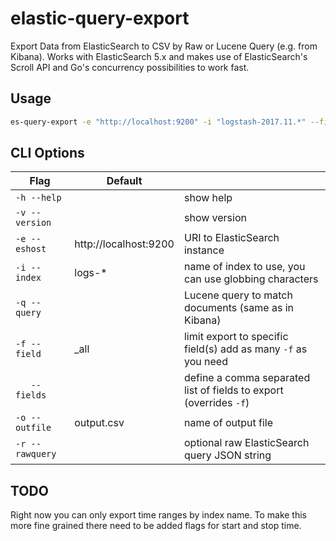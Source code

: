 # elastic-query-export

Export Data from ElasticSearch to CSV by Raw or Lucene Query (e.g. from Kibana).
Works with ElasticSearch 5.x and makes use of ElasticSearch's Scroll API and Go's
concurrency possibilities to work fast.

## Usage

````bash
es-query-export -e "http://localhost:9200" -i "logstash-2017.11.*" --fields="RemoteHost,RequestTime,Timestamp,,RequestUri,RequestProtocol,Agent" -q "RequestUri:*export*"
````

## CLI Options

| Flag         | Default               |                | 
|--------------|-----------------------|----------------|
| `-h --help`    |                       | show help      |
| `-v --version` |                       | show version   |
| `-e --eshost`  | http://localhost:9200 | URI to ElasticSearch instance  | 
| `-i --index`   | logs-*                | name of index to use, you can use globbing characters |
| `-q --query`   |                       | Lucene query to match documents (same as in Kibana) |
| `-f --field`   | _all                  | limit export to specific field(s) add as many `-f` as you need |
| `   --fields`  |                       | define a comma separated list of fields to export (overrides `-f`) |
| `-o --outfile` | output.csv            | name of output file |
| `-r --rawquery`|                       | optional raw ElasticSearch query JSON string |

## TODO

Right now you can only export time ranges by index name. To make this more fine grained there need to be added flags for start and stop time. 